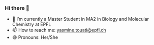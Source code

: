 ### Hi there 👋


- 🔭 I’m currently a Master Student in MA2 in Biology and Molecular Chemistry at EPFL
- 📫 How to reach me: yasmine.touati@epfl.ch
- 😄 Pronouns: Her/She
